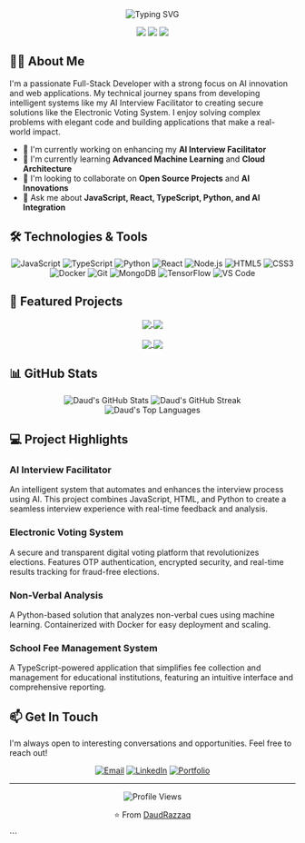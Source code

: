<div align="center">
  <img src="https://readme-typing-svg.herokuapp.com?font=Fira+Code&weight=600&size=30&pause=1000&color=0969DA&center=true&vCenter=true&width=600&lines=Hi+there%2C+I'm+Daud+Razzaq+%F0%9F%91%8B;Full-Stack+Developer;AI+Enthusiast;Problem+Solver" alt="Typing SVG" />
  
  <a href="https://linkedin.com/in/yourusername"><img src="https://img.shields.io/badge/LinkedIn-0077B5?style=for-the-badge&logo=linkedin&logoColor=white"/></a>
  <a href="mailto:your.email@example.com"><img src="https://img.shields.io/badge/Email-D14836?style=for-the-badge&logo=gmail&logoColor=white"/></a>
  <a href="https://your-portfolio-link.com"><img src="https://img.shields.io/badge/Portfolio-1f425f?style=for-the-badge&logo=github&logoColor=white"/></a>
</div>

## 👨‍💻 About Me

I'm a passionate Full-Stack Developer with a strong focus on AI innovation and web applications. My technical journey spans from developing intelligent systems like my AI Interview Facilitator to creating secure solutions like the Electronic Voting System. I enjoy solving complex problems with elegant code and building applications that make a real-world impact.

- 🔭 I'm currently working on enhancing my **AI Interview Facilitator**
- 🌱 I'm currently learning **Advanced Machine Learning** and **Cloud Architecture**
- 👯 I'm looking to collaborate on **Open Source Projects** and **AI Innovations**
- 💬 Ask me about **JavaScript, React, TypeScript, Python, and AI Integration**

## 🛠️ Technologies & Tools

<div align="center">
  
  ![JavaScript](https://img.shields.io/badge/JavaScript-F7DF1E?style=for-the-badge&logo=javascript&logoColor=black)
  ![TypeScript](https://img.shields.io/badge/TypeScript-007ACC?style=for-the-badge&logo=typescript&logoColor=white)
  ![Python](https://img.shields.io/badge/Python-3776AB?style=for-the-badge&logo=python&logoColor=white)
  ![React](https://img.shields.io/badge/React-20232A?style=for-the-badge&logo=react&logoColor=61DAFB)
  ![Node.js](https://img.shields.io/badge/Node.js-339933?style=for-the-badge&logo=nodedotjs&logoColor=white)
  ![HTML5](https://img.shields.io/badge/HTML5-E34F26?style=for-the-badge&logo=html5&logoColor=white)
  ![CSS3](https://img.shields.io/badge/CSS3-1572B6?style=for-the-badge&logo=css3&logoColor=white)
  ![Docker](https://img.shields.io/badge/Docker-2CA5E0?style=for-the-badge&logo=docker&logoColor=white)
  ![Git](https://img.shields.io/badge/Git-F05032?style=for-the-badge&logo=git&logoColor=white)
  ![MongoDB](https://img.shields.io/badge/MongoDB-4EA94B?style=for-the-badge&logo=mongodb&logoColor=white)
  ![TensorFlow](https://img.shields.io/badge/TensorFlow-FF6F00?style=for-the-badge&logo=tensorflow&logoColor=white)
  ![VS Code](https://img.shields.io/badge/VS_Code-0078D4?style=for-the-badge&logo=visual%20studio%20code&logoColor=white)
  
</div>

## 🚀 Featured Projects

<div align="center">
  <a href="https://github.com/DaudRazzaq/AI-Interview-Facilitator-Code-">
    <img align="center" src="https://github-readme-stats.vercel.app/api/pin/?username=DaudRazzaq&repo=AI-Interview-Facilitator-Code-&theme=react&hide_border=true" />
  </a>
  <a href="https://github.com/DaudRazzaq/Electronic-Voting-System">
    <img align="center" src="https://github-readme-stats.vercel.app/api/pin/?username=DaudRazzaq&repo=Electronic-Voting-System&theme=react&hide_border=true" />
  </a>
</div>

<br/>

<div align="center">
  <a href="https://github.com/DaudRazzaq/non-Verbal-Analysis">
    <img align="center" src="https://github-readme-stats.vercel.app/api/pin/?username=DaudRazzaq&repo=non-Verbal-Analysis&theme=react&hide_border=true" />
  </a>
  <a href="https://github.com/DaudRazzaq/School-Fee-Management-System">
    <img align="center" src="https://github-readme-stats.vercel.app/api/pin/?username=DaudRazzaq&repo=School-Fee-Management-System&theme=react&hide_border=true" />
  </a>
</div>

## 📊 GitHub Stats

<div align="center">
  <img src="https://github-readme-stats.vercel.app/api?username=DaudRazzaq&show_icons=true&count_private=true&hide_border=true&theme=react" alt="Daud's GitHub Stats" />
  <img src="https://github-readme-streak-stats.herokuapp.com/?user=DaudRazzaq&hide_border=true&theme=react" alt="Daud's GitHub Streak" />
</div>

<div align="center">
  <img src="https://github-readme-stats.vercel.app/api/top-langs/?username=DaudRazzaq&layout=compact&hide_border=true&theme=react" alt="Daud's Top Languages" />
</div>

## 💻 Project Highlights

### AI Interview Facilitator
An intelligent system that automates and enhances the interview process using AI. This project combines JavaScript, HTML, and Python to create a seamless interview experience with real-time feedback and analysis.

### Electronic Voting System
A secure and transparent digital voting platform that revolutionizes elections. Features OTP authentication, encrypted security, and real-time results tracking for fraud-free elections.

### Non-Verbal Analysis
A Python-based solution that analyzes non-verbal cues using machine learning. Containerized with Docker for easy deployment and scaling.

### School Fee Management System
A TypeScript-powered application that simplifies fee collection and management for educational institutions, featuring an intuitive interface and comprehensive reporting.

## 📫 Get In Touch

I'm always open to interesting conversations and opportunities. Feel free to reach out!

<div align="center">
  
  [![Email](https://img.shields.io/badge/Email-D14836?style=for-the-badge&logo=gmail&logoColor=white)](mailto:your.email@example.com)
  [![LinkedIn](https://img.shields.io/badge/LinkedIn-0077B5?style=for-the-badge&logo=linkedin&logoColor=white)](https://linkedin.com/in/yourusername)
  [![Portfolio](https://img.shields.io/badge/Portfolio-1f425f?style=for-the-badge&logo=github&logoColor=white)](https://your-portfolio-link.com)
  
</div>

---

<div align="center">
  <img src="https://komarev.com/ghpvc/?username=DaudRazzaq&style=for-the-badge&color=brightgreen" alt="Profile Views" />
  
  <p>⭐️ From <a href="https://github.com/DaudRazzaq">DaudRazzaq</a></p>
</div>
```
